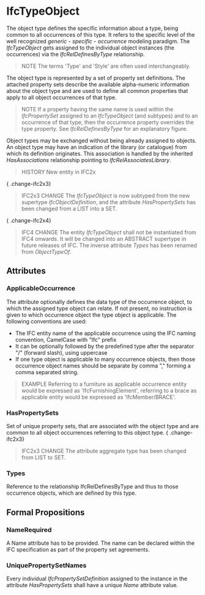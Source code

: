 # IfcTypeObject

The object type defines the specific information about a type, being common to all occurrences of this type. It refers to the specific level of the well recognized _generic - specific - occurrence_ modeling paradigm. The _IfcTypeObject_ gets assigned to the individual object instances (the occurrences) via the _IfcRelDefinesByType_ relationship.<!-- end of definition -->

> NOTE The terms 'Type' and 'Style' are often used interchangeably.

The object type is represented by a set of property set definitions. The attached property sets describe the available alpha-numeric information about the object type and are used to define all common properties that apply to all object occurrences of that type.

> NOTE If a property having the same name is used within the _IfcPropertySet_ assigned to an _IfcTypeObject_ (and subtypes) and to an occurrence of that type, then the occurrence property overrides the type property. See _IfcRelDefinesByType_ for an explanatory figure.

Object types may be exchanged without being already assigned to objects. An object type may have an indication of the library (or catalogue) from which its definition originates. This association is handled by the inherited _HasAssociations_ relationship pointing to _IfcRelAssociatesLibrary_.

> HISTORY New entity in IFC2x

{ .change-ifc2x3}
> IFC2x3 CHANGE The _IfcTypeObject_ is now subtyped from the new supertype _IfcObjectDefinition_, and the attribute _HasPropertySets_ has been changed from a LIST into a SET.

{ .change-ifc2x4}
> IFC4 CHANGE The entity _IfcTypeObject_ shall not be instantiated from IFC4 onwards. It will be changed into an ABSTRACT supertype in future releases of IFC. The inverse attribute _Types_ has been renamed from _ObjectTypeOf_.

## Attributes

### ApplicableOccurrence
The attribute optionally defines the data type of the occurrence object, to which the assigned type object can relate. If not present, no instruction is given to which occurrence object the type object is applicable. The following conventions are used:

* The IFC entity name of the applicable occurrence using the IFC naming convention, CamelCase with "Ifc" prefix
* It can be optionally followed by the predefined type after the separator "/" (forward slash), using uppercase
* If one type object is applicable to many occurrence objects, then those occurrence object names should be separate by comma "," forming a comma separated string.

> EXAMPLE Referring to a furniture as applicable occurrence entity would be expressed as 'IfcFurnishingElement', referring to a brace as applicable entity would be expressed as 'IfcMember/BRACE'.

### HasPropertySets
Set of unique property sets, that are associated with the object type and are common to all object occurrences referring to this object type.
{ .change-ifc2x3}
> IFC2x3 CHANGE The attribute aggregate type has been changed from LIST to SET.

### Types
Reference to the relationship IfcRelDefinesByType and thus to those occurrence objects, which are defined by this type.

## Formal Propositions

### NameRequired
A Name attribute has to be provided. The name can be declared within the IFC specification as part of the property set agreements.

### UniquePropertySetNames
Every individual _IfcPropertySetDefinition_ assigned to the instance in the attribute _HasPropertySets_ shall have a unique _Name_ attribute value.

